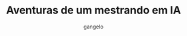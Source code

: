 ---
latexEquation: true
title: "Aventuras de um mestrando em IA"
header:
  teaser: "/assets/img/posts/medidas-desempenho/roc.png"
excerpt: "Você sabe o que um mestrando em ciência da computação faz? Não? Então pode tirar a pipoca do microondas, e me acompanha nessa aventura adentro dos conteúdos de inteligência artificial vistos em um mestrado."
categories:
  - Artigos
tags:
  - Aventuras em IA
author: gangelo
---